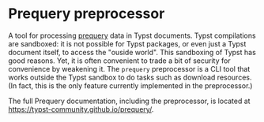 # Prequery preprocessor

A tool for processing [prequery](https://typst.app/universe/package/prequery) data in Typst documents.
Typst compilations are sandboxed: it is not possible for Typst packages, or even just a Typst document itself, to access the "ouside world".
This sandboxing of Typst has good reasons.
Yet, it is often convenient to trade a bit of security for convenience by weakening it.
The `prequery` preprocessor is a CLI tool that works outside the Typst sandbox to do tasks such as download resources.
(In fact, this is the only feature currently implemented in the preprocessor.)

The full Prequery documentation, including the preprocessor, is located at https://typst-community.github.io/prequery/.
